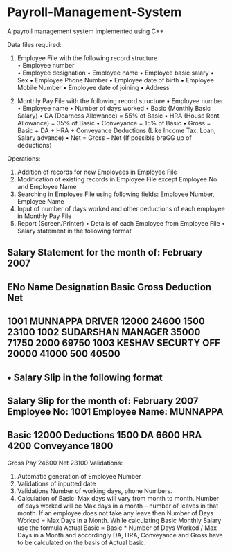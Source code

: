 # Payroll-Management-System
A payroll management system implemented using C++

Data files required:                                                             
1. Employee File with the following record structure                                                                       
• Employee number                                                                                     
• Employee designation
• Employee name
• Employee basic salary
• Sex
• Employee Phone Number
• Employee date of birth
• Employee Mobile Number
• Employee date of joining
• Address

2. Monthly Pay File with the following record structure
• Employee number
• Employee name
• Number of days worked
• Basic (Monthly Basic Salary)
• DA (Dearness Allowance) = 55% of Basic
• HRA (House Rent Allowance) = 35% of Basic
• Conveyance = 15% of Basic
• Gross = Basic + DA + HRA + Conveyance
Deductions (Like Income Tax, Loan, Salary advance)
• Net = Gross – Net (If possible breGG up of deductions)

Operations:
1. Addition of records for new Employees in Employee File
2. Modification of existing records in Employee File except Employee No and
Employee Name
3. Searching in Employee File using following fields: Employee Number,
Employee Name
4. Input of number of days worked and other deductions of each employee in
Monthly Pay File
5. Report (Screen/Printer)
• Details of each Employee from Employee File
• Salary statement in the following format

Salary Statement for the month of: February 2007
--------------------------------------------------------------------------------
ENo Name Designation Basic Gross Deduction Net
--------------------------------------------------------------------------------
1001 MUNNAPPA DRIVER 12000 24600 1500 23100
1002 SUDARSHAN MANAGER 35000 71750 2000 69750
1003 KESHAV SECURTY OFF 20000 41000 500 40500
--------------------------------------------------------------------------------
• Salary Slip in the following format
--------------------------------------------------------------------------------
Salary Slip for the month of: February 2007
Employee No: 1001                                       Employee Name: MUNNAPPA
--------------------------------------------------------------------------------
Basic 12000                                              Deductions 1500
DA 6600
HRA 4200
Conveyance 1800
--------------------------------------------------------------------------------
Gross Pay 24600                                           Net      23100
Validations:
1. Automatic generation of Employee Number
2. Validations of inputted date
2. Validations Number of working days, phone Numbers.
3. Calculation of Basic: Max days will vary from month to month. Number of days
 worked will be Max days in a month – number of leaves in that month. If an
 employee does not take any leave then Number of Days Worked = Max Days in a
 Month. While calculating Basic Monthly Salary use the formula
 Actual Basic = Basic * Number of Days Worked / Max Days in a Month and
 accordingly DA, HRA, Conveyance and Gross have to be calculated on the basis
  of Actual basic.
